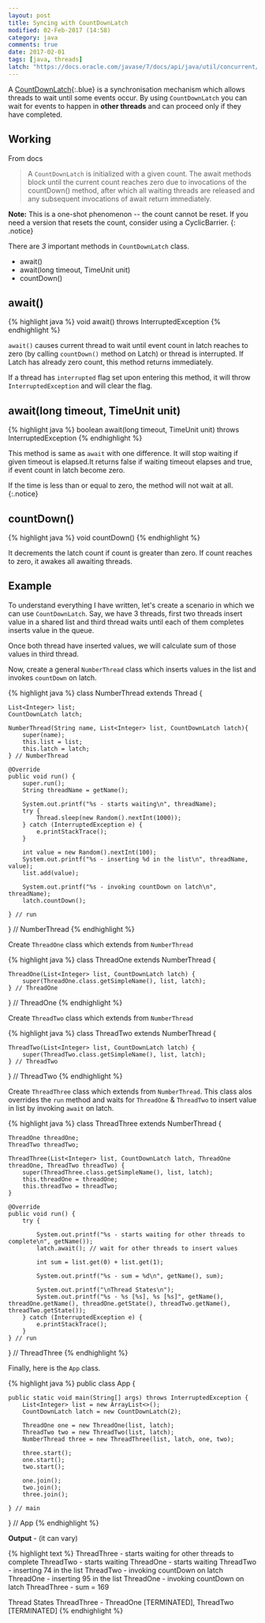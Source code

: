 ```yaml
---
layout: post
title: Syncing with CountDownLatch
modified: 02-Feb-2017 (14:58)
category: java
comments: true
date: 2017-02-01
tags: [java, threads]
latch: "https://docs.oracle.com/javase/7/docs/api/java/util/concurrent/CountDownLatch.html"
---
```


A [CountDownLatch]({{page.latch}}){:.blue} is a synchronisation mechanism which allows threads to wait until some events occur. By using `CountDownLatch` you can wait for events to happen in **other threads**
and can proceed only if they have completed.

## Working

From docs

> A `CountDownLatch` is initialized with a given count. The await methods block until the current count reaches zero due to invocations of the countDown() method,
> after which all waiting threads are released and any subsequent invocations of await return immediately.

**Note:** This is a one-shot phenomenon -- the count cannot be reset. If you need a version that resets the count, consider using a CyclicBarrier.
{: .notice}


There are *3* important methods in `CountDownLatch` class.

- await()
- await(long timeout, TimeUnit unit)
- countDown()

## await()

{% highlight java %}
void await() throws InterruptedException
{% endhighlight %}

`await()` causes current thread to wait until event count in latch reaches to zero (by calling `countDown()` method on Latch) or thread is interrupted. If Latch has
already zero count, this method returns immediately.

If a thread has `interrupted` flag set upon entering this method, it will throw `InterruptedException` and will clear the flag.


## await(long timeout, TimeUnit unit)

{% highlight java %}
boolean await(long timeout, TimeUnit unit) throws InterruptedException
{% endhighlight %}

This method is same as `await` with one difference. It will stop waiting if given timeout is elapsed.It returns false if waiting timeout elapses and true, if
event count in latch become zero.

If the time is less than or equal to zero, the method will not wait at all. 
{:.notice}


## countDown()

{% highlight java %}
void countDown()
{% endhighlight %}

It decrements the latch count if count is greater than zero. If count reaches to zero, it awakes all awaiting threads.

## Example

To understand everything I have written, let's create a scenario in which we can use `CountDownLatch`. Say, we have 3 threads, first two threads insert value in a shared list
and third thread waits until each of them completes inserts value in the queue.

Once both thread have inserted values, we will calculate sum of those values in third thread.

Now, create a general `NumberThread` class which inserts values in the list and invokes `countDown` on latch.

{% highlight java %}
class NumberThread extends Thread {

    List<Integer> list;
    CountDownLatch latch;

    NumberThread(String name, List<Integer> list, CountDownLatch latch){
        super(name);
        this.list = list;
        this.latch = latch;
    } // NumberThread

    @Override
    public void run() {
        super.run();
        String threadName = getName();

        System.out.printf("%s - starts waiting\n", threadName);
        try {
            Thread.sleep(new Random().nextInt(1000));
        } catch (InterruptedException e) {
            e.printStackTrace();
        }

        int value = new Random().nextInt(100);
        System.out.printf("%s - inserting %d in the list\n", threadName, value);
        list.add(value);

        System.out.printf("%s - invoking countDown on latch\n", threadName);
        latch.countDown();

    } // run

} // NumberThread
{% endhighlight %}

Create `ThreadOne` class which extends from `NumberThread`

{% highlight java %}
class ThreadOne extends NumberThread {

    ThreadOne(List<Integer> list, CountDownLatch latch) {
        super(ThreadOne.class.getSimpleName(), list, latch);
    } // ThreadOne

} // ThreadOne
{% endhighlight %}

Create `ThreadTwo` class which extends from `NumberThread`

{% highlight java %}
class ThreadTwo extends NumberThread {

    ThreadTwo(List<Integer> list, CountDownLatch latch) {
        super(ThreadTwo.class.getSimpleName(), list, latch);
    } // ThreadTwo

} // ThreadTwo
{% endhighlight %}

Create `ThreadThree` class which extends from `NumberThread`. This class alos overrides the `run` method and waits for `ThreadOne` & `ThreadTwo` to insert value in list by invoking `await`
on latch.

{% highlight java %}
class ThreadThree extends NumberThread {

    ThreadOne threadOne;
    ThreadTwo threadTwo;

    ThreadThree(List<Integer> list, CountDownLatch latch, ThreadOne threadOne, ThreadTwo threadTwo) {
        super(ThreadThree.class.getSimpleName(), list, latch);
        this.threadOne = threadOne;
        this.threadTwo = threadTwo;
    }

    @Override
    public void run() {
        try {

            System.out.printf("%s - starts waiting for other threads to complete\n", getName());
            latch.await(); // wait for other threads to insert values

            int sum = list.get(0) + list.get(1);

            System.out.printf("%s - sum = %d\n", getName(), sum);

            System.out.printf("\nThread States\n");
            System.out.printf("%s - %s [%s], %s [%s]", getName(), threadOne.getName(), threadOne.getState(), threadTwo.getName(), threadTwo.getState());
        } catch (InterruptedException e) {
            e.printStackTrace();
        }
    } // run

} // ThreadThree
{% endhighlight %}

Finally, here is the `App` class.

{% highlight java %}
public class App {

    public static void main(String[] args) throws InterruptedException {
        List<Integer> list = new ArrayList<>();
        CountDownLatch latch = new CountDownLatch(2);

        ThreadOne one = new ThreadOne(list, latch);
        ThreadTwo two = new ThreadTwo(list, latch);
        NumberThread three = new ThreadThree(list, latch, one, two);

        three.start();
        one.start();
        two.start();

        one.join();
        two.join();
        three.join();

    } // main

} // App
{% endhighlight %}

**Output** - (it can vary)

{% highlight text %}
ThreadThree - starts waiting for other threads to complete
ThreadTwo - starts waiting
ThreadOne - starts waiting
ThreadTwo - inserting 74 in the list
ThreadTwo - invoking countDown on latch
ThreadOne - inserting 95 in the list
ThreadOne - invoking countDown on latch
ThreadThree - sum = 169

Thread States
ThreadThree - ThreadOne [TERMINATED], ThreadTwo [TERMINATED]
{% endhighlight %}